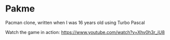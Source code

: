Pakme
=====

Pacman clone, written when I was 16 years old using Turbo Pascal

Watch the game in action: https://www.youtube.com/watch?v=Xhv0h3r_iU8
